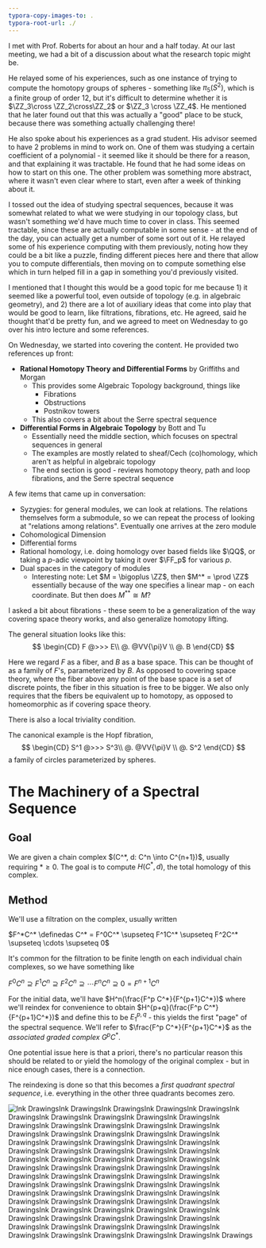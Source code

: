 ```yaml
---
typora-copy-images-to: .
typora-root-url: ./
---
```


I met with Prof. Roberts for about an hour and a half today. At our last meeting, we had a bit of a discussion about what the research topic might be. 

He relayed some of his experiences, such as one instance of trying to compute the homotopy groups of spheres - something like $\pi_5(S^2)$, which is a finite group of order 12, but it's difficult to determine whether it is $\ZZ_3\cross \ZZ_2\cross\ZZ_2$ or $\ZZ_3 \cross \ZZ_4$. He mentioned that he later found out that this was actually a "good" place to be stuck, because there was something actually challenging there!

He also spoke about his experiences as a grad student. His advisor seemed to have 2 problems in mind to work on. One of them was studying a certain coefficient of a polynomial - it seemed like it should be there for a reason, and that explaining it was tractable. He found that he had some ideas on how to start on this one. The other problem was something more abstract, where it wasn't even clear where to start, even after a week of thinking about it.

I tossed out the idea of studying spectral sequences, because it was somewhat related to what we were studying in our topology class, but wasn't something we'd have much time to cover in class. This seemed tractable, since these are actually computable in some sense - at the end of the day, you can actually get a number of some sort out of it. He relayed some of his experience computing with them previously, noting how they could be a bit like a puzzle, finding different pieces here and there that allow you to compute differentials, then moving on to compute something else which in turn helped fill in a gap in something you'd previously visited.

I mentioned that I thought this would be a good topic for me because 1) it seemed like a powerful tool, even outside of topology (e.g. in algebraic geometry), and 2) there are a lot of auxiliary ideas that come into play that would be good to learn, like filtrations, fibrations, etc. He agreed, said he thought that'd be pretty fun, and we agreed to meet on Wednesday to go over his intro lecture and some references.



On Wednesday, we started into covering the content. He provided two references up front: 

- **Rational Homotopy Theory and Differential Forms** by Griffiths and Morgan
  - This provides some Algebraic Topology background, things like
    - Fibrations
    - Obstructions
    - Postnikov towers
  - This also covers a bit about the Serre spectral sequence
- **Differential Forms in Algebraic Topology** by Bott and Tu
  - Essentially need the middle section, which focuses on spectral sequences in general
  - The examples are mostly related to sheaf/Cech (co)homology, which aren't as helpful in algebraic topology
  - The end section is good - reviews homotopy theory, path and loop fibrations, and the Serre spectral sequence

A few items that came up in conversation:

- Syzygies: for general modules, we can look at relations. The relations themselves form a submodule, so we can repeat the process of looking at "relations among relations". Eventually one arrives at the zero module
- Cohomological Dimension
- Differential forms
- Rational homology, i.e. doing homology over based fields like $\QQ$, or taking a $p$-adic viewpoint by taking it over $\FF_p$ for various $p$.
- Dual spaces in the category of modules
  - Interesting note: Let $M = \bigoplus \ZZ$, then $M^* = \prod \ZZ$ essentially because of the way one specifies a linear map - on each coordinate. But then does $M^{**} \cong M$?

I asked a bit about fibrations - these seem to be a generalization of the way covering space theory works, and also generalize homotopy lifting. 

The general situation looks like this:
$$
\begin{CD} 
F @>>> 	E\\
@. 		@VV{\pi}V \\
 		@. B
\end{CD}
$$

Here we regard $F$ as a fiber, and $B$ as a base space. This can be thought of as a family of $F$'s, parameterized by $B$. As opposed to covering space theory, where the fiber above any point of the base space is a set of discrete points, the fiber in this situation is free to be bigger. We also only requires that the fibers be equivalent up to homotopy, as opposed to homeomorphic as if covering space theory. 

There is also a local triviality condition.

The canonical example is the Hopf fibration,
$$
\begin{CD} 
S^1 @>>> 	S^3\\
@. 		@VV{\pi}V \\
 		@. S^2
\end{CD}
$$
a family of circles parameterized by spheres.



# The Machinery of a Spectral Sequence

## Goal

We are given a chain complex $(C^*, d: C^n \into C^{n+1})$, usually requiring $* \geq 0$. The goal is to compute $H(C^*, d)$, the total homology of this complex.

## Method

We'll use a filtration on the complex, usually written

$F^*C^* \definedas C^* = F^0C^* \supseteq F^1C^* \supseteq F^2C^* \supseteq \cdots \supseteq 0$

It's common for the filtration to be finite length on each individual chain complexes, so we have something like

$F^0C^n \supseteq F^1C^n \supseteq F^2C^n \supseteq \cdots F^nC^n \supseteq 0 = F^{n+1}C^n$

For the initial data, we'll have $H^n(\frac{F^p C^*}{F^{p+1}C^*})$ where we'll reindex for convenience to obtain $H^{p+q}(\frac{F^p C^*}{F^{p+1}C^*})$ and define this to be $E_1^{p,q}$ - this yields the first "page" of the spectral sequence. We'll refer to $\frac{F^p C^*}{F^{p+1}C^*}$ as the *associated graded complex* $G^pC^*$.

One potential issue here is that a priori, there's no particular reason this should be related to or yield the homology of the original complex - but in nice enough cases, there is a connection.

The reindexing is done so that this becomes a *first quadrant spectral sequence*, i.e. everything in the other three quadrants becomes zero.

![Ink DrawingsInk DrawingsInk DrawingsInk DrawingsInk DrawingsInk DrawingsInk DrawingsInk DrawingsInk DrawingsInk DrawingsInk DrawingsInk DrawingsInk DrawingsInk DrawingsInk DrawingsInk DrawingsInk DrawingsInk DrawingsInk DrawingsInk DrawingsInk DrawingsInk DrawingsInk DrawingsInk DrawingsInk DrawingsInk DrawingsInk DrawingsInk DrawingsInk DrawingsInk DrawingsInk DrawingsInk DrawingsInk DrawingsInk DrawingsInk DrawingsInk DrawingsInk DrawingsInk DrawingsInk DrawingsInk DrawingsInk DrawingsInk DrawingsInk DrawingsInk DrawingsInk DrawingsInk DrawingsInk DrawingsInk DrawingsInk DrawingsInk DrawingsInk DrawingsInk DrawingsInk DrawingsInk DrawingsInk DrawingsInk DrawingsInk DrawingsInk DrawingsInk DrawingsInk DrawingsInk DrawingsInk DrawingsInk DrawingsInk DrawingsInk DrawingsInk DrawingsInk DrawingsInk DrawingsInk DrawingsInk DrawingsInk DrawingsInk DrawingsInk DrawingsInk DrawingsInk DrawingsInk DrawingsInk DrawingsInk DrawingsInk DrawingsInk DrawingsInk Drawings](file:///C:/Users/Zack/AppData/Local/Temp/msohtmlclip1/01/clip_image001.png)